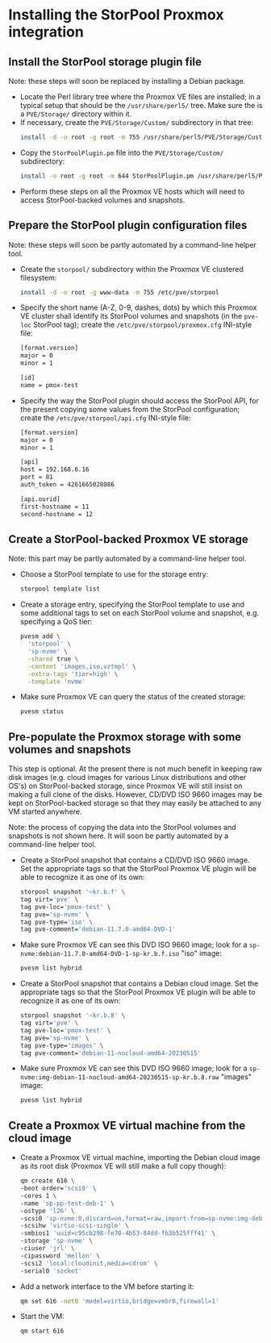 <!--
SPDX-FileCopyrightText: StorPool <support@storpool.com>
SPDX-License-Identifier: BSD-2-Clause
-->

# Installing the StorPool Proxmox integration

## Install the StorPool storage plugin file

Note: these steps will soon be replaced by installing a Debian package.

- Locate the Perl library tree where the Proxmox VE files are installed;
  in a typical setup that should be the `/usr/share/perl5/` tree.
  Make sure the is a `PVE/Storage/` directory within it.
- If necessary, create the `PVE/Storage/Custom/` subdirectory in that tree:
  ``` sh
  install -d -o root -g root -m 755 /usr/share/perl5/PVE/Storage/Custom
  ```
- Copy the `StorPoolPlugin.pm` file into the `PVE/Storage/Custom/` subdirectory:
  ``` sh
  install -o root -g root -m 644 StorPoolPlugin.pm /usr/share/perl5/PVE/Storage/Custom/
  ```
- Perform these steps on all the Proxmox VE hosts which will need to access
  StorPool-backed volumes and snapshots.

## Prepare the StorPool plugin configuration files

Note: these steps will soon be partly automated by a command-line helper tool.

- Create the `storpool/` subdirectory within the Proxmox VE clustered filesystem:
  ``` sh
  install -d -o root -g www-data -m 755 /etc/pve/storpool
  ```
- Specify the short name (A-Z, 0-9, dashes, dots) by which this Proxmox VE cluster
  shall identify its StorPool volumes and snapshots (in the `pve-loc` StorPool tag);
  create the `/etc/pve/storpool/proxmox.cfg` INI-style file:
  ``` sh
  [format.version]
  major = 0
  minor = 1

  [id]
  name = pmox-test
  ```
- Specify the way the StorPool plugin should access the StorPool API, for the present
  copying some values from the StorPool configuration;
  create the `/etc/pve/storpool/api.cfg` INI-style file:
  ``` sh
  [format.version]
  major = 0
  minor = 1

  [api]
  host = 192.168.6.16
  port = 81
  auth_token = 4261665028086

  [api.ourid]
  first-hostname = 11
  second-hostname = 12
  ```

## Create a StorPool-backed Proxmox VE storage

Note: this part may be partly automated by a command-line helper tool.

- Choose a StorPool template to use for the storage entry:
  ``` sh
  storpool template list
  ```
- Create a storage entry, specifying the StorPool template to use and
  some additional tags to set on each StorPool volume and snapshot, e.g.
  specifying a QoS tier:
  ``` sh
  pvesm add \
    'storpool' \
    'sp-nvme' \
    -shared true \
    -content 'images,iso,vztmpl' \
    -extra-tags 'tier=high' \
    -template 'nvme'
  ```
- Make sure Proxmox VE can query the status of the created storage:
  ``` sh
  pvesm status
  ```

## Pre-populate the Proxmox storage with some volumes and snapshots

This step is optional.
At the present there is not much benefit in keeping raw disk images
(e.g. cloud images for various Linux distributions and other OS's) on
StorPool-backed storage, since Proxmox VE will still insist on making
a full clone of the disks.
However, CD/DVD ISO 9660 images may be kept on StorPool-backed storage so that
they may easily be attached to any VM started anywhere.

Note: the process of copying the data into the StorPool volumes and snapshots is
not shown here.
It will soon be partly automated by a command-line helper tool.

- Create a StorPool snapshot that contains a CD/DVD ISO 9660 image.
  Set the appropriate tags so that the StorPool Proxmox VE plugin will be
  able to recognize it as one of its own:
  ``` sh
  storpool snapshot '~kr.b.f' \
  tag virt='pve' \
  tag pve-loc='pmox-test' \
  tag pve='sp-nvme' \
  tag pve-type='iso' \
  tag pve-comment='debian-11.7.0-amd64-DVD-1'
  ```
- Make sure Proxmox VE can see this DVD ISO 9660 image; look for
  a `sp-nvme:debian-11.7.0-amd64-DVD-1-sp-kr.b.f.iso` "iso" image:
  ``` sh
  pvesm list hybrid
  ```
- Create a StorPool snapshot that contains a Debian cloud image.
  Set the appropriate tags so that the StorPool Proxmox VE plugin will be
  able to recognize it as one of its own:
  ``` sh
  storpool snapshot '~kr.b.8' \
  tag virt='pve' \
  tag pve-loc='pmox-test' \
  tag pve='sp-nvme' \
  tag pve-type='images' \
  tag pve-comment='debian-11-nocloud-amd64-20230515'
  ```
- Make sure Proxmox VE can see this DVD ISO 9660 image; look for
  a `sp-nvme:img-debian-11-nocloud-amd64-20230515-sp-kr.b.8.raw` "images" image:
  ``` sh
  pvesm list hybrid
  ```

## Create a Proxmox VE virtual machine from the cloud image

- Create a Proxmox VE virtual machine, importing the Debian cloud image as
  its root disk (Proxmox VE will still make a full copy though):
  ``` sh
  qm create 616 \
  -boot order='scsi0' \
  -cores 1 \
  -name 'sp-pp-test-deb-1' \
  -ostype 'l26' \
  -scsi0 'sp-nvme:0,discard=on,format=raw,import-from=sp-nvme:img-debian-11-nocloud-amd64-20230515-sp-kr.b.8.raw,iothread=1,size=2G' \
  -scsihw 'virtio-scsi-single' \
  -smbios1 'uuid=c95cb298-fe70-4b53-84dd-fb3b525fff41' \
  -storage 'sp-nvme' \
  -ciuser 'jrl' \
  -cipassword 'mellon' \
  -scsi2 'local:cloudinit,media=cdrom' \
  -serial0 'socket'
  ```
- Add a network interface to the VM before starting it:
  ``` sh
  qm set 616 -net0 'model=virtio,bridge=vmbr0,firewall=1'
  ```
- Start the VM:
  ``` sh
  qm start 616
  ```
